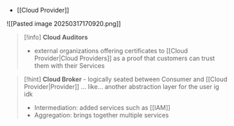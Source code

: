 
- [[Cloud Provider]]

![[Pasted image 20250317170920.png]]

> [!info] **Cloud Auditors**
> - external organizations offering certificates to [[Cloud Provider|Cloud Providers]] as a proof that customers can trust them with their Services


> [!hint] **Cloud Broker** - logically seated between Consumer and [[Cloud Provider|Provider]] 
> ... like... another abstraction layer for the user ig idk
> - Intermediation: added services such as [[IAM]]
> - Aggregation: brings together multiple services


